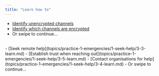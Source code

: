 ```yaml
---
title: "Learn how to"
---
```

- [Identify unencrypted channels](topics/practice-1-emergencies/1-seeking-help/3-1-learn.md)
- [Identify which channels are encrypted](topics/practice-1-emergencies/1-seeking-help/3-2-learn.md)
- Or swipe to continue...
<br>
- [Seek remote help](topics/practice-1-emergencies/1-seek-help/3-3-learn.md)
- [Establish trust when reaching out](topics/practice-1-emergencies/1-seek-help/3-5-learn.md)
- [Contact organisations for help](topics/practice-1-emergencies/1-seek-help/3-4-learn.md)
- Or swipe to continue...
